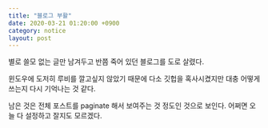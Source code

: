 ```yaml
---
title: "블로그 부활"
date: 2020-03-21 01:20:00 +0900
category: notice
layout: post
---
```


별로 쓸모 없는 글만 남겨두고 반쯤 죽어 있던 블로그를 도로 살렸다.

윈도우에 도저히 루비를 깔고싶지 않았기 때문에 다소 깃헙을 혹사시켰지만 대충 어떻게 쓰는지 다시 기억나는 것 같다.

남은 것은 전체 포스트를 paginate 해서 보여주는 것 정도인 것으로 보인다. 어쩌면 오늘 다 설정하고 잘지도 모르겠다.
